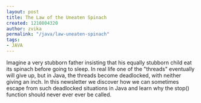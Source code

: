 ```yaml
---
layout: post
title: The Law of the Uneaten Spinach
created: 1210804320
author: zvika
permalink: "/java/law-uneaten-spinach"
tags:
- JAVA
---
```

<p><span class="thmr_call" id="thmr_42"><span class="thmr_call" id="thmr_6">Imagine a very stubborn father insisting that his equally stubborn child eat its spinach before going to sleep. In real life one of the &quot;threads&quot; eventually will give up, but in Java, the threads become deadlocked, with neither giving an inch. In this newsletter we discover how we can sometimes escape from such deadlocked situations in Java and learn why the stop() function should never ever ever be called.</span></span></p>
